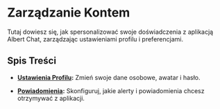 # Zarządzanie Kontem

Tutaj dowiesz się, jak spersonalizować swoje doświadczenia z aplikacją Albert Chat, zarządzając ustawieniami profilu i preferencjami.

## Spis Treści

*   **[Ustawienia Profilu](./profile-settings.md):** Zmień swoje dane osobowe, awatar i hasło.

*   **[Powiadomienia](./notifications.md):** Skonfiguruj, jakie alerty i powiadomienia chcesz otrzymywać z aplikacji.
